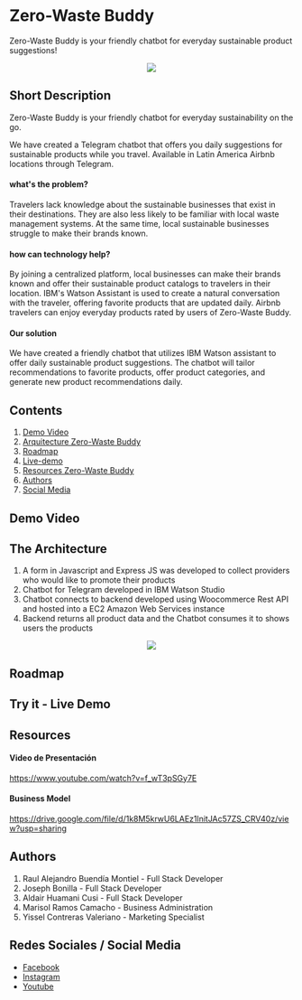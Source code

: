 # Zero-Waste Buddy
Zero-Waste Buddy is your friendly chatbot for everyday sustainable product suggestions!
<p align="center">
  <img width="auto" height="auto" src="http://3.14.139.193/wp-content/uploads/2021/06/zwb-logo.png">
</p>

## Short Description
Zero-Waste Buddy is your friendly chatbot for everyday sustainability on the go.

We have created a Telegram chatbot that offers you daily suggestions for sustainable products while you travel. Available in Latin America Airbnb locations through Telegram.

#### what's the problem?
Travelers lack knowledge about the sustainable businesses that exist in their destinations. They are also less likely to be familiar with local waste management systems. At the same time, local sustainable businesses struggle to make their brands known.

#### how can technology help?
By joining a centralized platform, local businesses can make their brands known and offer their sustainable product catalogs to travelers in their location. IBM's Watson Assistant is used to create a natural conversation with the traveler, offering favorite products that are updated daily. Airbnb travelers can enjoy everyday products rated by users of Zero-Waste Buddy.

#### Our solution
We have created a friendly chatbot that utilizes IBM Watson assistant to offer daily sustainable product suggestions. The chatbot will tailor recommendations to favorite products, offer product categories, and generate new product recommendations daily.

## Contents
1. [Demo Video](#demo)
2. [Arquitecture Zero-Waste Buddy](#arquitectura)
3. [Roadmap](#map)
4. [Live-demo](#livedemo)
5. [Resources Zero-Waste Buddy](#recursos)
6. [Authors](#autores)
7. [Social Media](#redes)

## Demo Video 
<a name="demos"></a>
## The Architecture
<a name="arquitectura"></a>
1. A form in Javascript and Express JS was developed to collect providers who would like to promote their products
2. Chatbot for Telegram developed in IBM Watson Studio
3. Chatbot connects to backend developed using Woocommerce Rest API and hosted into a EC2 Amazon Web Services instance
4. Backend returns all product data and the Chatbot consumes it to shows users the products
<p align="center">
  <img width="auto" height="auto" src="https://user-images.githubusercontent.com/74805042/124068911-f8906580-da00-11eb-8ec1-ab9088add543.jpg">
</p>

## Roadmap
<a name="map"></a>

## Try it - Live Demo
<a name="livedemo"></a>

## Resources
<a name="recursos"></a>

#### Video de Presentación 
https://www.youtube.com/watch?v=f_wT3pSGy7E

#### Business Model 
https://drive.google.com/file/d/1k8M5krwU6LAEz1lnitJAc57ZS_CRV40z/view?usp=sharing


## Authors
<a name="autores"></a>
1. Raul Alejandro Buendía Montiel - Full Stack Developer
2. Joseph Bonilla - Full Stack Developer
3. Aldair Huamani Cusi - Full Stack Developer
4. Marisol Ramos Camacho - Business Administration 
5. Yissel Contreras Valeriano - Marketing Specialist

## Redes Sociales / Social Media
<a name="redes"></a>
* [Facebook](https://www.facebook.com/zerowastebuddy/)
* [Instagram](https://www.instagram.com/zerowastebuddy/)
* [Youtube](https://www.youtube.com/channel/UCyeksk7d-x8zHBCVeim9I_A)







